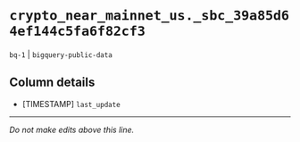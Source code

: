# `crypto_near_mainnet_us._sbc_39a85d64ef144c5fa6f82cf3`
`bq-1` | `bigquery-public-data`

## Column details
* [TIMESTAMP] `last_update`

-------------------------------------------------------------------------------
*Do not make edits above this line.*
